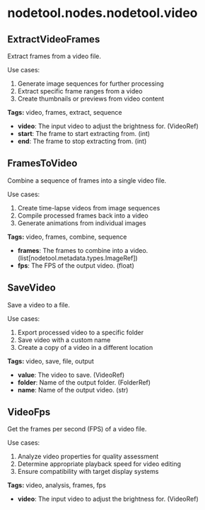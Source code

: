 # nodetool.nodes.nodetool.video

## ExtractVideoFrames

Extract frames from a video file.

Use cases:
1. Generate image sequences for further processing
2. Extract specific frame ranges from a video
3. Create thumbnails or previews from video content

**Tags:** video, frames, extract, sequence

- **video**: The input video to adjust the brightness for. (VideoRef)
- **start**: The frame to start extracting from. (int)
- **end**: The frame to stop extracting from. (int)

## FramesToVideo

Combine a sequence of frames into a single video file.

Use cases:
1. Create time-lapse videos from image sequences
2. Compile processed frames back into a video
3. Generate animations from individual images

**Tags:** video, frames, combine, sequence

- **frames**: The frames to combine into a video. (list[nodetool.metadata.types.ImageRef])
- **fps**: The FPS of the output video. (float)

## SaveVideo

Save a video to a file.

Use cases:
1. Export processed video to a specific folder
2. Save video with a custom name
3. Create a copy of a video in a different location

**Tags:** video, save, file, output

- **value**: The video to save. (VideoRef)
- **folder**: Name of the output folder. (FolderRef)
- **name**: Name of the output video. (str)

## VideoFps

Get the frames per second (FPS) of a video file.

Use cases:
1. Analyze video properties for quality assessment
2. Determine appropriate playback speed for video editing
3. Ensure compatibility with target display systems

**Tags:** video, analysis, frames, fps

- **video**: The input video to adjust the brightness for. (VideoRef)

